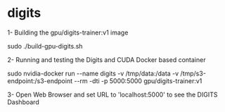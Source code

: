 # digits

1- Building the gpu/digits-trainer:v1 image

sudo ./build-gpu-digits.sh

2- Running and testing the Digits and CUDA Docker based container

sudo nvidia-docker run --name digits -v /tmp/data:/data  -v /tmp/s3-endpoint:/s3-endpoint --rm -dti -p 5000:5000 gpu/digits-trainer:v1

3- Open Web Browser and set URL to 'localhost:5000' to see the DIGITS Dashboard 
